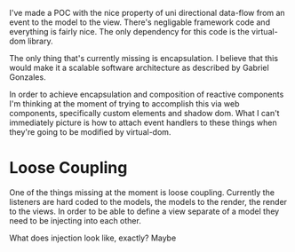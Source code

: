 I've made a POC with the nice property of uni directional data-flow from an event to the model to the view. There's negligable framework code and everything is fairly nice. The only dependency for this code is the virtual-dom library.

The only thing that's currently missing is encapsulation. I believe that this would make it a scalable software architecture as described by Gabriel Gonzales.

In order to achieve encapsulation and composition of reactive components I'm thinking at the moment of trying to accomplish this via web components, specifically custom elements and shadow dom. What I can't immediately picture is how to attach event handlers to these things when they're going to be modified by virtual-dom.

Loose Coupling
==============

One of the things missing at the moment is loose coupling. Currently the listeners are hard coded to the models, the models to the render, the render to the views. In order to be able to define a view separate of a model they need to be injecting into each other.

What does injection look like, exactly? Maybe 

